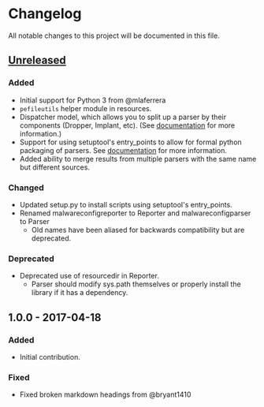# Changelog
All notable changes to this project will be documented in this file.


## [Unreleased]
### Added
- Initial support for Python 3 from @mlaferrera
- `pefileutils` helper module in resources.
- Dispatcher model, which allows you to split up a parser by their components (Dropper, Implant, etc). (See [documentation](docs/DispatcherParserDevelopment.md) for more information.)
- Support for using setuptool's entry_points to allow for formal python packaging of parsers. See [documentation](docs/ParserDevelopment.md#formal-parser-packaging) for more information.
- Added ability to merge results from multiple parsers with the same name but different sources.

### Changed
- Updated setup.py to install scripts using setuptool's entry_points.
- Renamed malwareconfigreporter to Reporter and malwareconfigparser to Parser
    - Old names have been aliased for backwards compatibility but are deprecated.

### Deprecated
- Deprecated use of resourcedir in Reporter.
    - Parser should modify sys.path themselves or properly install the library if it has a dependency.


## 1.0.0 - 2017-04-18
### Added
- Initial contribution.

### Fixed
- Fixed broken markdown headings from @bryant1410


[Unreleased]: https://github.com/Defense-Cyber-Crime-Center/DC3-MWCP/compare/1.1.0..HEAD
[1.1.0]: https://github.com/Defense-Cyber-Crime-Center/DC3-MWCP/compare/1.0.0..1.1.0